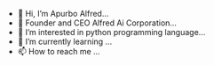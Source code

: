 - 👋 Hi, I’m Apurbo Alfred...
- 🏪 Founder and CEO Alfred Ai Corporation...
- 👀 I’m interested in python programming language...
- 🌱 I’m currently learning ...
- 📫 How to reach me ...

<!---
apurboalfred/apurboalfred is a ✨ special ✨ repository because its `README.md` (this file) appears on your GitHub profile.
You can click the Preview link to take a look at your changes.
--->
